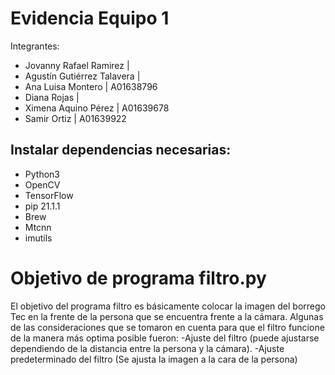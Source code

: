 # Evidencia Equipo 1
Integrantes: 
- Jovanny Rafael Ramirez | 
- Agustín Gutiérrez Talavera | 
- Ana Luisa Montero | A01638796
- Diana Rojas | 
- Ximena Aquino Pérez | A01639678
- Samir Ortiz | A01639922
## Instalar dependencias necesarias:
- Python3
- OpenCV
- TensorFlow
- pip 21.1.1
- Brew
- Mtcnn
- imutils
# Objetivo de programa filtro.py 
El objetivo del programa filtro es básicamente colocar la imagen del borrego Tec en la frente de la persona que se encuentra frente a la cámara. Algunas de las consideraciones que se tomaron en cuenta para que el filtro funcione de la manera más optima posible fueron:
-Ajuste del filtro (puede ajustarse dependiendo de la distancia entre la persona y la cámara).
-Ajuste predeterminado del filtro (Se ajusta la imagen a la cara de la persona)
